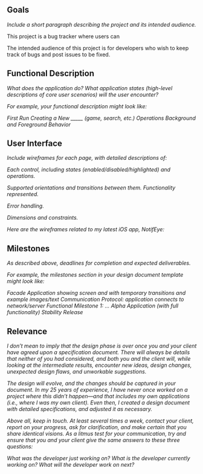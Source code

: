 ## Goals

<i>Include a short paragraph describing the project and its intended audience.</i>

This project is a bug tracker where users can 

The intended audience of this project is for developers who wish to keep track of bugs and post issues to be fixed.

## Functional Description

<i>What does the application do? What application states (high-level descriptions of core user scenarios) will the user encounter?

For example, your functional description might look like:

First Run
Creating a New _____ (game, search, etc.)
Operations
Background and Foreground Behavior</i>

## User Interface

<i>Include wireframes for each page, with detailed descriptions of:

Each control, including states (enabled/disabled/highlighted) and operations.

Supported orientations and transitions between them.
Functionality represented.

Error handling.

Dimensions and constraints.

Here are the wireframes related to my latest iOS app, NotifEye:</i>

## Milestones

<i>As described above, deadlines for completion and expected deliverables.

For example, the milestones section in your design document template might look like:

Facade Application showing screen and with temporary transitions and example images/text
Communication Protocol: application connects to network/server
Functional Milestone 1: …
Alpha Application (with full functionality)
Stability
Release</i>

## Relevance
<i>I don’t mean to imply that the design phase is over once you and your client have agreed upon a specification document. There will always be details that neither of you had considered, and both you and the client will, while looking at the intermediate results, encounter new ideas, design changes, unexpected design flaws, and unworkable suggestions.

The design will evolve, and the changes should be captured in your document. In my 25 years of experience, I have never once worked on a project where this didn’t happen—and that includes my own applications (i.e., where I was my own client). Even then, I created a design document with detailed specifications, and adjusted it as necessary.

Above all, keep in touch. At least several times a week, contact your client, report on your progress, ask for clarification, and make certain that you share identical visions. As a litmus test for your communication, try and ensure that you and your client give the same answers to these three questions:

What was the developer just working on?
What is the developer currently working on?
What will the developer work on next?<i>